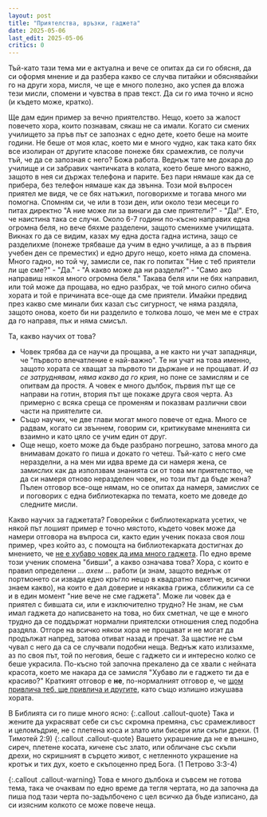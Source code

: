 ```yaml
---
layout: post
title: "Приятелства, връзки, гаджета"
date: 2025-05-06
last_edit: 2025-05-06
critics: 0
---
```


Тъй-като тази тема ми е актуална и вече се опитах да си го обясня, да си оформя мнение и да разбера какво се случва питайки и обяснявайки го на други хора, мисля, че ще е много полезно, ако успея да вложа тези мисли, спомени и чувства в прав текст. Да си го има точно и ясно (и където може, кратко).

Ще дам един пример за вечно приятелство. Нещо, което за жалост повечето хора, които познавам, сякаш не са имали. Когато си смених училището за пръв път се запознах с едно дете, което беше на моите години. Не беше от моя клас, което ми е много чудно, как така като бях все изолиран от другите класове понеже бях срамежлив, се получи тъй, че да се запозная с него? Божа работа. Веднъж тате ме докара до училище и си забравих чантичката в колата, което беше много важно, защото в нея си държах телефона и парите. Без пари нямаше как да се прибера, без телефон нямаше как да звънна. Този мой въпросен приятел ме видя, че се бях натъжил, поговорихме и тогава много ми помогна. Спомням си, че или в този ден, или около тези месеци го питах директно "А ние може ли за винаги да сме приятели?" - "Да!". Ето, че наистина така се случи. Около 6-7 години по-късно направих една огромна беля, но вече бяхме разделени, защото сменихме училищата. Викнах го да се видим, казах му една доста гадна истина, защо се разделихме (понеже трябваше да учим в едно училище, а аз в първия учебен ден се преместих) и едно друго нещо, което няма да спомена. Много гадно, но той чу, замисли се, пак го попитах "Ние с теб приятели ли ще сме?" - "Да." - "А какво може да ни раздели?" - "Само ако направиш някоя много огромна беля." Такава беля или не бях направил, или той може да прощава, но едно разбрах, че той много силно обича хората и той е причината все-още да сме приятели. Имайки предвид през какво сме минали бих казал със сигурност, че няма раздяла, защото онова, което би ни разделило е толкова лошо, че мен ме е страх да го направя, пък и няма смисъл.

Та, какво научих от това?
- Човек трябва да се научи да прощава, а не както ни учат западняци, че "първото впечатление е най-важно". Те ни учат на това именно, защото хората се хващат за първото ти държане и не прощават. *И аз се затруднявам, няма какво да го крия*, но поне се замислям и се опитвам да простя. А човек е много дълбок, първия път ще се направи на готин, втория път ще покаже друга своя черта. Аз примерно с всяка среща се променям и показвам различни свои части на приятелите си.
- Също научих, че две глави могат много повече от една. Много се радвам, когато си звъннем, говорим си, критикуваме мненията си взаимно и като цяло се учим един от друг.
- Още нещо, което може да бъде разбрано погрешно, затова много да внимавам докато го пиша и докато го четеш. Тъй-като с него сме неразделни, а на мен ми идва време да си намеря жена, се замислих как да използвам знанията си от това ми приятелство, че да си намеря отново неразделен човек, но този път да бъде жена? Пълен отговор все-още нямам, но се опитах да намеря, замислих се и поговорих с една библиотекарка по темата, което ме доведе до следните мисли.

Какво научих за гаджетата?
Говорейки с библиотекарката усетих, че някой път лошият пример е точно мястото, където човек може да намери отговора на въпроса си, както един ученик показа своя лош пример, чрез който аз, с помощта на библиотекарката достигнах до мнението, че <u>не е хубаво човек да има много гаджета</u>. По едно време този ученик спомена "бивши", а какво означава това? Хора, с които е правил определени ... *ахем* ... работи (и знам, защото веднъж от портмонето си извади едно кръгло нещо в квадратно пакетче, всички знаем какво), на които е дал доверие и някаква грижа, сближили са се и в един момент "ние вече не сме гаджета". Може ли човек да е приятел с бившата си, или е изключително трудно? Не знам, не съм имал гаджета до написването на това, но бих сметнал, че ще е много трудно да се поддържат нормални приятелски отношения след подобна раздяла. Отгоре на всичко някои хора не прощават и не могат да продължат напред, затова отиват назад и пречат. За щастие не съм чувал с него да са се случвали подобни неща. Веднъж като излизахме, аз по своя път, той по неговия, беше с гаджето си и интересно колко се беше украсила. По-късно той започна прекалено да се хвали с нейната красота, което ме накара да се замисля "Хубаво ли е гаджето ти да е красиво?" Краткият отговор е **не**, по-нормалният отговор е, че <u>щом привлича теб, ще привлича и другите</u>, като също излишно изкушава хората.

В Библията си го пише много ясно:
{:.callout .callout-quote}
Така и жените да украсяват себе си със скромна премяна, със срамежливост и целомъдрие, не с плетена коса и злато или бисери или скъпи дрехи. (1 Тимотей 2:9)
{:.callout .callout-quote}
Вашето украшение да не е външно, сиреч, плетене косата, кичене със злато, или обличане със скъпи дрехи, но скришният в сърцето живот, с нетленното украшение на кротък и тих дух, което е скъпоценно пред Бога. (1 Петрово 3:3-4)

{:.callout .callout-warning}
Това е много дълбока и съвсем не готова тема, така че очаквам по едно време да тегля чертата, но да започна да пиша под тази черта по-задълбочено с цел всичко да бъде изписано, да си изясним колкото се може повече неща.
